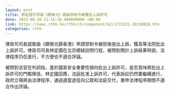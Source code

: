 ```yaml
---
layout: post
title: 林定國不評論《願榮光》歌曲禁制令案獲批上訴許可
date: 2023-08-26 11:15:26.000000000 +08:00
link: https://news.rthk.hk/rthk/ch/component/k2/1715231-20230826.htm
categories: rthk
---
```


律政司司長就歌曲《願榮光歸香港》申請禁制令被拒後提出上訴，獲高等法院批出上訴許可。律政司司長林定國在北京總結訪問行程，被問到預計上訴結果時說，法律程序仍在進行，不方便也不適合評論。

被問到法官在判詞指，基於國家安全重要性傾向批出上訴許可，是否意味將批出上訴許可的門檻降低，林定國回應，法庭批准上訴許可，代表訴訟仍然要繼續進行，政府立場將由法律程序，通過適當途徑向公眾和法庭交代，重申法律程序期間不適合作出評論。
